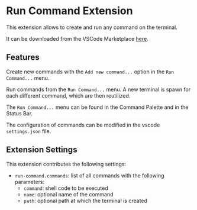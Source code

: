 # Run Command Extension

This extension allows to create and run any command on the terminal.

It can be downloaded from the VSCode Marketplace [here](https://marketplace.visualstudio.com/items?itemName=camillucci.command-run).

## Features

Create new commands with the `Add new command...` option in the `Run Command...` menu.

Run commands from the `Run Command...` menu. A new terminal is spawn for each different command, which are then reutilized.

The `Run Command...` menu can be found in the Command Palette and in the Status Bar.

The configuration of commands can be modified in the vscode `settings.json` file.

## Extension Settings

This extension contributes the following settings:

- `run-command.commands`: list of all commands with the following parameters:
  - `command`: shell code to be executed
  - `name`: optional name of the command
  - `path`: optional path at which the terminal is created
